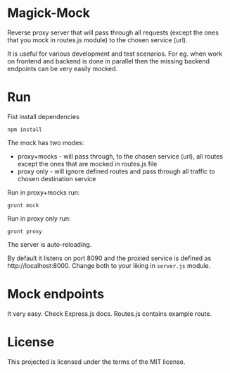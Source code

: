 # Magick-Mock

Reverse proxy server that will pass through all requests (except the ones that 
you mock in routes.js module) to the chosen service (url).

It is useful for various development and test scenarios. For eg. when work on 
frontend and backend is done in parallel then the missing backend endpoints can 
be very easily mocked.

# Run

Fist install dependencies

    npm install

The mock has two modes:
 - proxy+mocks - will pass through, to the chosen service (url), all routes 
   except the ones that are mocked in routes.js file
 - proxy only - will ignore defined routes and pass through all traffic to 
   chosen destination service

 Run in proxy+mocks run:

 	grunt mock

 Run in proxy only run:
 
 	grunt proxy

The server is auto-reloading.

By default it listens on port 8090 and the proxied service is defined as
http://localhost:8000. Change both to your liking in `server.js` module.

# Mock endpoints

It very easy. Check Express.js docs. Routes.js contains example route.

# License

This projected is licensed under the terms of the MIT license.
